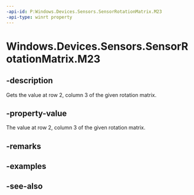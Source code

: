 ----api-id: P:Windows.Devices.Sensors.SensorRotationMatrix.M23
-api-type: winrt property
---<!-- Property syntaxpublic float M23 { get; }--># Windows.Devices.Sensors.SensorRotationMatrix.M23## -descriptionGets the value at row 2, column 3 of the given rotation matrix.## -property-valueThe value at row 2, column 3 of the given rotation matrix.## -remarks## -examples## -see-also